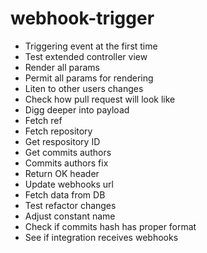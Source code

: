 # webhook-trigger

- Triggering event at the first time
- Test extended controller view
- Render all params
- Permit all params for rendering
- Liten to other users changes
- Check how pull request will look like
- Digg deeper into payload
- Fetch ref
- Fetch repository
- Get respository ID
- Get commits authors
- Commits authors fix
- Return OK header
- Update webhooks url
- Fetch data from DB
- Test refactor changes
- Adjust constant name
- Check if commits hash has proper format
- See if integration receives webhooks
